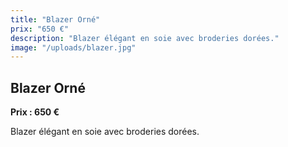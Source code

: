 ```yaml
---
title: "Blazer Orné"
prix: "650 €"
description: "Blazer élégant en soie avec broderies dorées."
image: "/uploads/blazer.jpg"
---
```


## Blazer Orné

**Prix : 650 €**

Blazer élégant en soie avec broderies dorées.
